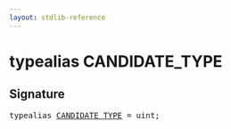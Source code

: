 ```yaml
---
layout: stdlib-reference
---
```


# typealias CANDIDATE\_TYPE

## Signature

<pre>
<span class='code_keyword'>typealias</span> <a href="/stdlib-reference/types/CANDIDATE_TYPE" class="code_type">CANDIDATE_TYPE</a> = uint;
</pre>

